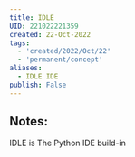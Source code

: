 ```yaml
---
title: IDLE
UID: 221022221359
created: 22-Oct-2022
tags:
  - 'created/2022/Oct/22'
  - 'permanent/concept'
aliases:
  - IDLE IDE
publish: False
---
```

## Notes:

IDLE is The Python IDE build-in


